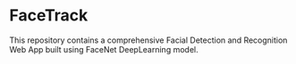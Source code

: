 # FaceTrack
This repository contains a comprehensive Facial Detection and Recognition Web App built using FaceNet DeepLearning model.
